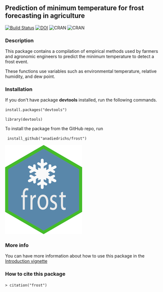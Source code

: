 ## Prediction of minimum temperature for frost forecasting in agriculture

[![Build Status](https://travis-ci.org/anadiedrichs/frost.svg?branch=master)](https://travis-ci.org/anadiedrichs/frost) [![DOI](https://zenodo.org/badge/128426264.svg)](https://zenodo.org/badge/latestdoi/128426264) ![CRAN](https://www.r-pkg.org/badges/version/frost) ![CRAN](https://cranlogs.r-pkg.org/badges/grand-total/frost)

### Description

This package contains a compilation of empirical methods used by farmers and agronomic engineers to predict the minimum temperature to detect a frost event. 

These functions use variables such as environmental temperature, relative humidity, and dew point.

### Installation

If you don't have package **devtools** installed, run the following commands.

`` install.packages("devtools") ``

`` library(devtools) ``

To install the package from the GitHub repo, run

`` install_github("anadiedrichs/frost")``

<img src="./vignettes/logo-frost.png" width="250">

### More info

You can have more information about how to use this package in the [Introduction vignette](vignettes/Introduction.Rmd)

### How to cite this package

`> citation("frost")`


